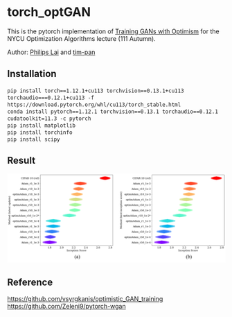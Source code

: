 # torch_optGAN

This is the pytorch implementation of [Training GANs with Optimism](https://arxiv.org/abs/1711.00141) for the NYCU Optimization Algorithms lecture (111 Autumn).

Author: [Philips Lai](https://github.com/cemeteryparty) and [tim-pan](https://github.com/tim-pan)

## Installation

```shell
pip install torch==1.12.1+cu113 torchvision==0.13.1+cu113 torchaudio===0.12.1+cu113 -f https://download.pytorch.org/whl/cu113/torch_stable.html
conda install pytorch==1.12.1 torchvision==0.13.1 torchaudio==0.12.1 cudatoolkit=11.3 -c pytorch
pip install matplotlib
pip install torchinfo
pip install scipy
```

## Result

![](figure/is_last_best.png)

## Reference

https://github.com/vsyrgkanis/optimistic_GAN_training
https://github.com/Zeleni9/pytorch-wgan
